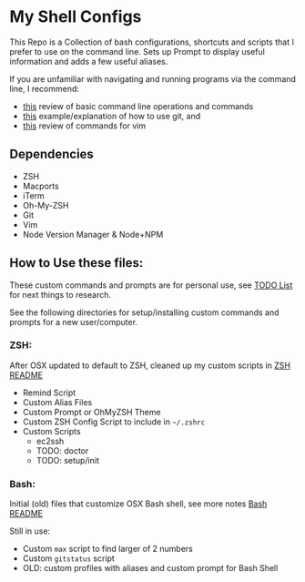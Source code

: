 # My Shell Configs

This Repo is a Collection of bash configurations, shortcuts and scripts that I prefer
to use on the command line. Sets up Prompt to display useful information and adds a
few useful aliases.

If you are unfamiliar with navigating and running programs via the command line, I recommend:
- [this](http://linuxcommand.org/lc3_learning_the_shell.php) review of basic command
line operations and commands
- [this](https://bitbucket.org/BitPusher16/dotfiles/raw/49a01d929dcaebcca68bbb1859b4ac1aea93b073/refs/git/git_examples.sh) example/explanation of how to use git, and
- [this](https://vim.rtorr.com/) review of commands for vim

## Dependencies

- ZSH
- Macports
- iTerm
- Oh-My-ZSH
- Git
- Vim
- Node Version Manager & Node+NPM

## How to Use these files:
These custom commands and prompts are for personal use, see [TODO List](./TODO.md) for next things to research.

See the following directories for setup/installing custom commands and prompts for a new user/computer.

### ZSH: 
After OSX updated to default to ZSH, cleaned up my custom scripts in [ZSH README](./zsh)
- Remind Script
- Custom Alias Files
- Custom Prompt or OhMyZSH Theme
- Custom ZSH Config Script to include in `~/.zshrc`
- Custom Scripts
    - ec2ssh
    - TODO: doctor
    - TODO: setup/init

### Bash:  
Initial (old) files that customize OSX Bash shell, see more notes [Bash README](./bash)

Still in use:
- Custom `max` script to find larger of 2 numbers
- Custom `gitstatus` script
- OLD: custom profiles with aliases and custom prompt for Bash Shell